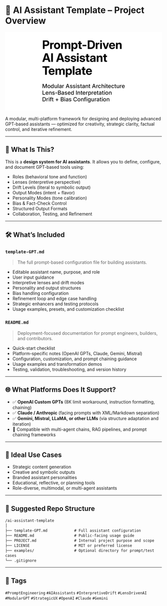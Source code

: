 # 🧠 AI Assistant Template – Project Overview

![Prompt-Driven AI Assistant Template Cover](prompt-driven-ai-assistant-template-cover.png)

A modular, multi-platform framework for designing and deploying advanced GPT-based assistants — optimized for creativity, strategic clarity, factual control, and iterative refinement.

---

## 🎯 What Is This?

This is a **design system for AI assistants**. It allows you to define, configure, and document GPT-based tools using:

- Roles (behavioral tone and function)
- Lenses (interpretive perspective)
- Drift Levels (literal to symbolic output)
- Output Modes (intent + flavor)
- Personality Modes (tone calibration)
- Bias & Fact-Check Control
- Structured Output Formats
- Collaboration, Testing, and Refinement

---

## 🛠️ What’s Included

### `template-GPT.md`
> The full prompt-based configuration file for building assistants.

- Editable assistant name, purpose, and role
- User input guidance
- Interpretive lenses and drift modes
- Personality and output structures
- Bias handling configuration
- Refinement loop and edge case handling
- Strategic enhancers and testing protocols
- Usage examples, presets, and customization checklist

### `README.md`
> Deployment-focused documentation for prompt engineers, builders, and contributors.

- Quick-start checklist
- Platform-specific notes (OpenAI GPTs, Claude, Gemini, Mistral)
- Configuration, customization, and prompt chaining guidance
- Usage examples and transformation demos
- Testing, validation, troubleshooting, and version history

---

## 🌐 What Platforms Does It Support?

- ✅ **OpenAI Custom GPTs** (8K limit workaround, instruction formatting, chaining)
- ✅ **Claude / Anthropic** (facing prompts with XML/Markdown separation)
- ✅ **Gemini, Mistral, LLaMA, or other LLMs** (via structure adaptation and iteration)
- 🧩 Compatible with multi-agent chains, RAG pipelines, and prompt chaining frameworks

---

## 🧪 Ideal Use Cases

- Strategic content generation
- Creative and symbolic outputs
- Branded assistant personalities
- Educational, reflective, or planning tools
- Role-diverse, multimodal, or multi-agent assistants

---

## 📁 Suggested Repo Structure

```
/ai-assistant-template
│
├── template-GPT.md            # Full assistant configuration
├── README.md                  # Public-facing usage guide
├── PROJECT.md                 # Internal project purpose and scope
├── LICENSE                    # MIT or preferred license
├── examples/                  # Optional directory for prompt/test cases
└── .gitignore
```

---

## 🔖 Tags

`#PromptEngineering` `#AIAssistants` `#InterpretiveDrift` `#LensDrivenAI` `#ModularGPT` `#StrategicUX` `#OpenAI` `#Claude` `#Gemini`

